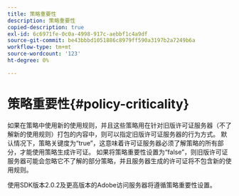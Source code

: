 ```yaml
---
title: 策略重要性
description: 策略重要性
copied-description: true
exl-id: 6c6971fe-0c0a-4998-917c-aebbf1c4a9df
source-git-commit: be43bbbd1051886c8979ff590a3197b2a7249b6a
workflow-type: tm+mt
source-wordcount: '123'
ht-degree: 0%

---
```


# 策略重要性{#policy-criticality}

如果在策略中使用新的使用规则，并且这些策略用在针对旧版许可证服务器（不了解新的使用规则）打包的内容中，则可以指定旧版许可证服务器的行为方式。 默认情况下，策略关键度为“true”，这意味着许可证服务器必须了解策略的所有部分，才能使用策略生成许可证。 如果将策略重要性设置为“false”，则旧版许可证服务器可能会忽略它不了解的部分策略，并且服务器生成的许可证将不包含新的使用规则。

使用SDK版本2.0.2及更高版本的Adobe访问服务器将遵循策略重要性设置。
